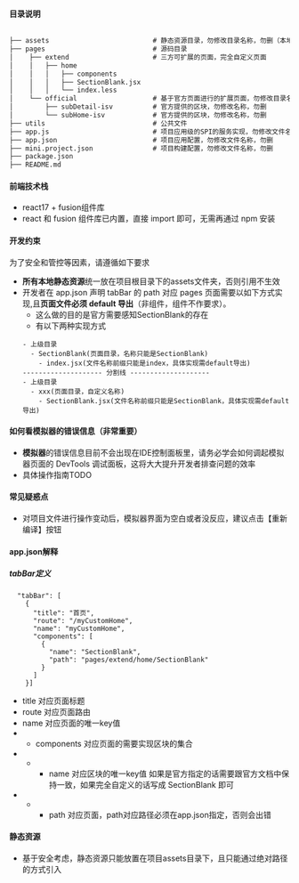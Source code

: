 
#### 目录说明

```md

├── assets                          # 静态资源目录，勿修改目录名称，勿删（本地静态资源只能放在该目录下，否则引用不生效）
├── pages                           # 源码目录
│    ├── extend                     # 三方可扩展的页面，完全自定义页面
│    │   ├── home                   
│    │   │   ├── components
│    │   │   ├── SectionBlank.jsx
│    │   │   └── index.less
│    └── official                   # 基于官方页面进行的扩展页面，勿修改目录名称，勿删
│        ├── subDetail-isv          # 官方提供的区块，勿修改名称，勿删
│        └── subHome-isv            # 官方提供的区块，勿修改名称，勿删
├── utils                           # 公共文件
├── app.js                          # 项目应用级的SPI的服务实现，勿修改文件名称，勿删
├── app.json                        # 项目应用配置，勿修改文件名称，勿删
├── mini.project.json               # 项目构建配置，勿修改文件名称，勿删
├── package.json
├── README.md
```

#### 前端技术栈
- react17 + fusion组件库
- react 和 fusion 组件库已内置，直接 import 即可，无需再通过 npm 安装

#### 开发约束
为了安全和管控等因素，请遵循如下要求
- **所有本地静态资源**统一放在项目根目录下的assets文件夹，否则引用不生效
- 开发者在 app.json 声明 tabBar 的 path 对应 pages 页面需要以如下方式实现,且**页面文件必须 default 导出**（非组件，组件不作要求）。
  - 这么做的目的是官方需要感知SectionBlank的存在
  - 有以下两种实现方式
  ```
  - 上级目录
    - SectionBlank(页面目录，名称只能是SectionBlank)
      - index.jsx(文件名称前缀只能是index，具体实现需default导出)
  -------------------- 分割线 --------------------
  - 上级目录
    - xxx(页面目录，自定义名称)
      - SectionBlank.jsx(文件名称前缀只能是SectionBlank，具体实现需default导出)
  ```

#### 如何看模拟器的错误信息（非常重要）
- **模拟器**的错误信息目前不会出现在IDE控制面板里，请务必学会如何调起模拟器页面的 DevTools 调试面板，这将大大提升开发者排查问题的效率
- 具体操作指南TODO

#### 常见疑惑点
- 对项目文件进行操作变动后，模拟器界面为空白或者没反应，建议点击【重新编译】按钮

#### app.json解释

##### tabBar定义
```
  "tabBar": [
    {
      "title": "首页",
      "route": "/myCustomHome",
      "name": "myCustomHome",
      "components": [
        {
          "name": "SectionBlank",
          "path": "pages/extend/home/SectionBlank"
        }
      ]
    }]
```
- title 对应页面标题
- route 对应页面路由
- name 对应页面的唯一key值
- - components 对应页面的需要实现区块的集合
- - - name 对应区块的唯一key值 如果是官方指定的话需要跟官方文档中保持一致，如果完全自定义的话写成 SectionBlank 即可
- - - path 对应页面，path对应路径必须在app.json指定，否则会出错





#### 静态资源
- 基于安全考虑，静态资源只能放置在项目assets目录下，且只能通过绝对路径的方式引入
